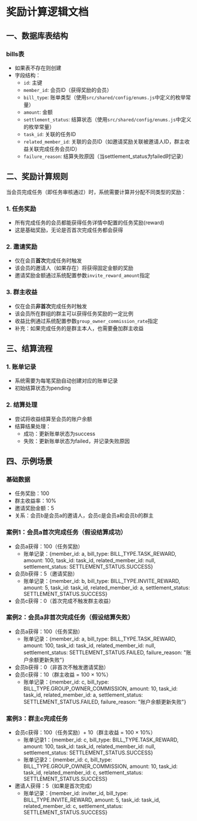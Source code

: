 <!--
 * @Author: diaochan
 * @Date: 2025-03-24 19:12:36
 * @LastEditors: diaochan
 * @LastEditTime: 2025-03-24 19:14:42
 * @Description: 
-->
# 奖励计算逻辑文档

## 一、数据库表结构

### bills表
- 如果表不存在则创建
- 字段结构：
  - `id`: 主键
  - `member_id`: 会员ID（获得奖励的会员）
  - `bill_type`: 账单类型（使用`src/shared/config/enums.js`中定义的枚举常量）
  - `amount`: 金额
  - `settlement_status`: 结算状态（使用`src/shared/config/enums.js`中定义的枚举常量）
  - `task_id`: 关联的任务ID
  - `related_member_id`: 关联的会员ID（如邀请奖励关联被邀请人ID，群主收益关联完成任务会员ID）
  - `failure_reason`: 结算失败原因（当settlement_status为failed时记录）

## 二、奖励计算规则

当会员完成任务（即任务审核通过）时，系统需要计算并分配不同类型的奖励：

### 1. 任务奖励
- 所有完成任务的会员都能获得任务详情中配置的任务奖励(reward)
- 这是基础奖励，无论是否首次完成任务都会获得

### 2. 邀请奖励
- 仅在会员**首次**完成任务时触发
- 该会员的邀请人（如果存在）将获得固定金额的奖励
- 邀请奖励金额通过系统配置参数`invite_reward_amount`指定

### 3. 群主收益
- 仅在会员**非首次**完成任务时触发
- 该会员所在群组的群主可以获得任务奖励的一定比例
- 收益比例通过系统配置参数`group_owner_commission_rate`指定
- 补充：如果完成任务的是群主本人，也需要叠加群主收益

## 三、结算流程

### 1. 账单记录
- 系统需要为每笔奖励自动创建对应的账单记录
- 初始结算状态为pending

### 2. 结算处理
- 尝试将收益结算至会员的账户余额
- 结算结果处理：
  - 成功：更新账单状态为success
  - 失败：更新账单状态为failed，并记录失败原因

## 四、示例场景

### 基础数据
- 任务奖励：100
- 群主收益率：10%
- 邀请奖励金额：5
- 关系：会员b是会员a的邀请人，会员c是会员a和会员b的群主

### 案例1：会员a首次完成任务（假设结算成功）
- 会员a获得：100（任务奖励）
  - 账单记录：{member_id: a, bill_type: BILL_TYPE.TASK_REWARD, amount: 100, task_id: task_id, related_member_id: null, settlement_status: SETTLEMENT_STATUS.SUCCESS}
- 会员b获得：5（邀请奖励）
  - 账单记录：{member_id: b, bill_type: BILL_TYPE.INVITE_REWARD, amount: 5, task_id: task_id, related_member_id: a, settlement_status: SETTLEMENT_STATUS.SUCCESS}
- 会员c获得：0（首次完成不触发群主收益）

### 案例2：会员a非首次完成任务（假设结算失败）
- 会员a获得：100（任务奖励）
  - 账单记录：{member_id: a, bill_type: BILL_TYPE.TASK_REWARD, amount: 100, task_id: task_id, related_member_id: null, settlement_status: SETTLEMENT_STATUS.FAILED, failure_reason: "账户余额更新失败"}
- 会员b获得：0（非首次不触发邀请奖励）
- 会员c获得：10（群主收益 = 100 × 10%）
  - 账单记录：{member_id: c, bill_type: BILL_TYPE.GROUP_OWNER_COMMISSION, amount: 10, task_id: task_id, related_member_id: a, settlement_status: SETTLEMENT_STATUS.FAILED, failure_reason: "账户余额更新失败"}

### 案例3：群主c完成任务
- 会员c获得：100（任务奖励）+ 10（群主收益 = 100 × 10%）
  - 账单记录1：{member_id: c, bill_type: BILL_TYPE.TASK_REWARD, amount: 100, task_id: task_id, related_member_id: null, settlement_status: SETTLEMENT_STATUS.SUCCESS}
  - 账单记录2：{member_id: c, bill_type: BILL_TYPE.GROUP_OWNER_COMMISSION, amount: 10, task_id: task_id, related_member_id: c, settlement_status: SETTLEMENT_STATUS.SUCCESS}
- 邀请人获得：5（如果是首次完成）
  - 账单记录：{member_id: inviter_id, bill_type: BILL_TYPE.INVITE_REWARD, amount: 5, task_id: task_id, related_member_id: c, settlement_status: SETTLEMENT_STATUS.SUCCESS} 